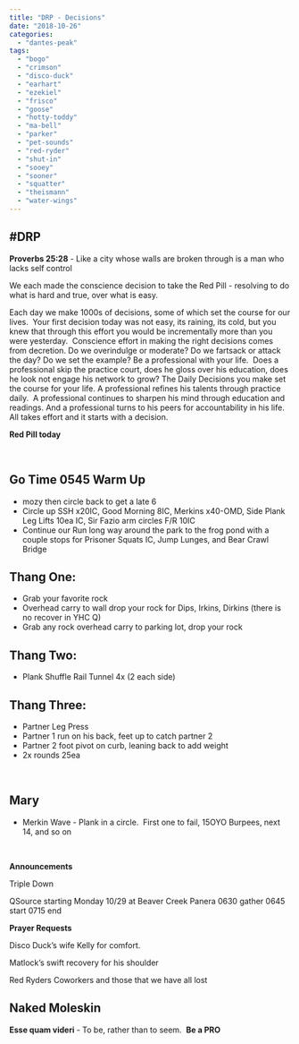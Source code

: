 ```yaml
---
title: "DRP - Decisions"
date: "2018-10-26"
categories: 
  - "dantes-peak"
tags: 
  - "bogo"
  - "crimson"
  - "disco-duck"
  - "earhart"
  - "ezekiel"
  - "frisco"
  - "goose"
  - "hotty-toddy"
  - "ma-bell"
  - "parker"
  - "pet-sounds"
  - "red-ryder"
  - "shut-in"
  - "sooey"
  - "sooner"
  - "squatter"
  - "theismann"
  - "water-wings"
---
```


## #DRP

**Proverbs 25:28** - Like a city whose walls are broken through is a man who lacks self control

We each made the conscience decision to take the Red Pill - resolving to do what is hard and true, over what is easy.

Each day we make 1000s of decisions, some of which set the course for our lives.  Your first decision today was not easy, its raining, its cold, but you knew that through this effort you would be incrementally more than you were yesterday.  Conscience effort in making the right decisions comes from decretion. Do we overindulge or moderate? Do we fartsack or attack the day? Do we set the example? Be a professional with your life.  Does a professional skip the practice court, does he gloss over his education, does he look not engage his network to grow? The Daily Decisions you make set the course for your life. A professional refines his talents through practice daily.  A professional continues to sharpen his mind through education and readings. And a professional turns to his peers for accountability in his life. All takes effort and it starts with a decision.

**Red Pill today**

 

## **Go Time 0545 Warm Up**

- mozy then circle back to get a late 6
- Circle up SSH x20IC, Good Morning 8IC, Merkins x40-OMD, Side Plank Leg Lifts 10ea IC, Sir Fazio arm circles F/R 10IC
- Continue our Run long way around the park to the frog pond with a couple stops for Prisoner Squats IC, Jump Lunges, and Bear Crawl Bridge

## **Thang One:**  

- Grab your favorite rock
- Overhead carry to wall drop your rock for Dips, Irkins, Dirkins (there is no recover in YHC Q)
- Grab any rock overhead carry to parking lot, drop your rock

## **Thang Two:**

- Plank Shuffle Rail Tunnel 4x (2 each side)

## **Thang Three:**

- Partner Leg Press
- Partner 1 run on his back, feet up to catch partner 2
- Partner 2 foot pivot on curb, leaning back to add weight
- 2x rounds 25ea

 

## **Mary**

- Merkin Wave - Plank in a circle.  First one to fail, 15OYO Burpees, next 14, and so on

 

**Announcements**

Triple Down

QSource starting Monday 10/29 at Beaver Creek Panera 0630 gather 0645 start 0715 end

**Prayer Requests**

Disco Duck’s wife Kelly for comfort.

Matlock’s swift recovery for his shoulder

Red Ryders Coworkers and those that we have all lost

## **Naked Moleskin** 

**Esse quam videri** - To be, rather than to seem.  **Be a PRO**
